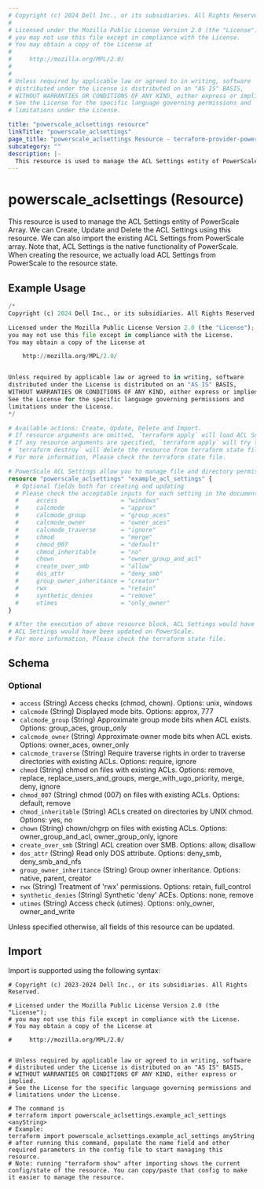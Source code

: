 ```yaml
---
# Copyright (c) 2024 Dell Inc., or its subsidiaries. All Rights Reserved.
#
# Licensed under the Mozilla Public License Version 2.0 (the "License");
# you may not use this file except in compliance with the License.
# You may obtain a copy of the License at
#
#     http://mozilla.org/MPL/2.0/
#
#
# Unless required by applicable law or agreed to in writing, software
# distributed under the License is distributed on an "AS IS" BASIS,
# WITHOUT WARRANTIES OR CONDITIONS OF ANY KIND, either express or implied.
# See the License for the specific language governing permissions and
# limitations under the License.

title: "powerscale_aclsettings resource"
linkTitle: "powerscale_aclsettings"
page_title: "powerscale_aclsettings Resource - terraform-provider-powerscale"
subcategory: ""
description: |-
  This resource is used to manage the ACL Settings entity of PowerScale Array. We can Create, Update and Delete the ACL Settings using this resource. We can also import the existing ACL Settings from PowerScale array. Note that, ACL Settings is the native functionality of PowerScale. When creating the resource, we actually load ACL Settings from PowerScale to the resource state.
---
```


# powerscale_aclsettings (Resource)

This resource is used to manage the ACL Settings entity of PowerScale Array. We can Create, Update and Delete the ACL Settings using this resource. We can also import the existing ACL Settings from PowerScale array. Note that, ACL Settings is the native functionality of PowerScale. When creating the resource, we actually load ACL Settings from PowerScale to the resource state.


## Example Usage

```terraform
/*
Copyright (c) 2024 Dell Inc., or its subsidiaries. All Rights Reserved.

Licensed under the Mozilla Public License Version 2.0 (the "License");
you may not use this file except in compliance with the License.
You may obtain a copy of the License at

    http://mozilla.org/MPL/2.0/


Unless required by applicable law or agreed to in writing, software
distributed under the License is distributed on an "AS IS" BASIS,
WITHOUT WARRANTIES OR CONDITIONS OF ANY KIND, either express or implied.
See the License for the specific language governing permissions and
limitations under the License.
*/

# Available actions: Create, Update, Delete and Import.
# If resource arguments are omitted, `terraform apply` will load ACL Settings from PowerScale, and save to terraform state file.
# If any resource arguments are specified, `terraform apply` will try to load ACL Settings (if not loaded) and update the settings.
# `terraform destroy` will delete the resource from terraform state file rather than deleting ACL Settings from PowerScale.
# For more information, Please check the terraform state file.

# PowerScale ACL Settings allow you to manage file and directory permissions, referred to as access rights.
resource "powerscale_aclsettings" "example_acl_settings" {
  # Optional fields both for creating and updating
  # Please check the acceptable inputs for each setting in the documentation
  #     access                  = "windows"
  #     calcmode                = "approx"
  #     calcmode_group          = "group_aces"
  #     calcmode_owner          = "owner_aces"
  #     calcmode_traverse       = "ignore"
  #     chmod                   = "merge"
  #     chmod_007               = "default"
  #     chmod_inheritable       = "no"
  #     chown                   = "owner_group_and_acl"
  #     create_over_smb         = "allow"
  #     dos_attr                = "deny_smb"
  #     group_owner_inheritance = "creator"
  #     rwx                     = "retain"
  #     synthetic_denies        = "remove"
  #     utimes                  = "only_owner"
}

# After the execution of above resource block, ACL Settings would have been cached in terraform state file, or
# ACL Settings would have been updated on PowerScale.
# For more information, Please check the terraform state file.
```

<!-- schema generated by tfplugindocs -->
## Schema

### Optional

- `access` (String) Access checks (chmod, chown). Options: unix, windows
- `calcmode` (String) Displayed mode bits. Options: approx, 777
- `calcmode_group` (String) Approximate group mode bits when ACL exists. Options: group_aces, group_only
- `calcmode_owner` (String) Approximate owner mode bits when ACL exists. Options: owner_aces, owner_only
- `calcmode_traverse` (String) Require traverse rights in order to traverse directories with existing ACLs. Options: require, ignore
- `chmod` (String) chmod on files with existing ACLs. Options: remove, replace, replace_users_and_groups, merge_with_ugo_priority, merge, deny, ignore
- `chmod_007` (String) chmod (007) on files with existing ACLs. Options: default, remove
- `chmod_inheritable` (String) ACLs created on directories by UNIX chmod. Options: yes, no
- `chown` (String) chown/chgrp on files with existing ACLs. Options: owner_group_and_acl, owner_group_only, ignore
- `create_over_smb` (String) ACL creation over SMB. Options: allow, disallow
- `dos_attr` (String) Read only DOS attribute. Options: deny_smb, deny_smb_and_nfs
- `group_owner_inheritance` (String) Group owner inheritance. Options: native, parent, creator
- `rwx` (String) Treatment of 'rwx' permissions. Options: retain, full_control
- `synthetic_denies` (String) Synthetic 'deny' ACEs. Options: none, remove
- `utimes` (String) Access check (utimes). Options: only_owner, owner_and_write

Unless specified otherwise, all fields of this resource can be updated.

## Import

Import is supported using the following syntax:

```shell
# Copyright (c) 2023-2024 Dell Inc., or its subsidiaries. All Rights Reserved.

# Licensed under the Mozilla Public License Version 2.0 (the "License");
# you may not use this file except in compliance with the License.
# You may obtain a copy of the License at

#     http://mozilla.org/MPL/2.0/


# Unless required by applicable law or agreed to in writing, software
# distributed under the License is distributed on an "AS IS" BASIS,
# WITHOUT WARRANTIES OR CONDITIONS OF ANY KIND, either express or implied.
# See the License for the specific language governing permissions and
# limitations under the License.

# The command is
# terraform import powerscale_aclsettings.example_acl_settings <anyString>
# Example:
terraform import powerscale_aclsettings.example_acl_settings anyString
# after running this command, populate the name field and other required parameters in the config file to start managing this resource.
# Note: running "terraform show" after importing shows the current config/state of the resource. You can copy/paste that config to make it easier to manage the resource.
```